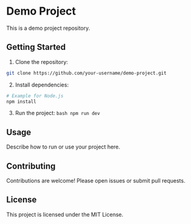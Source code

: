 # Demo Project

This is a demo project repository.

## Getting Started

1. Clone the repository:
  ```bash
  git clone https://github.com/your-username/demo-project.git
  ```

2. Install dependencies:
  ```bash
  # Example for Node.js
  npm install
  ```

  3. Run the project:
    ```bash
    npm run dev
    ```

## Usage

Describe how to run or use your project here.

## Contributing

Contributions are welcome! Please open issues or submit pull requests.

## License

This project is licensed under the MIT License.